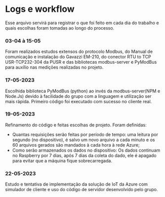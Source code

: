 # Logs e workflow 
Esse arquivo servirá para registrar o que foi feito em cada dia do trabalho e quais escolhas foram tomadas ao longo do processo.
### 03-04 à 15-05
Foram realizados estudos extensos do protocolo Modbus, do Manual de comunicação e instalação do Gavazzi EM-210, do conector RTU to TCP USR-TCP232-304 da PUSR e das bibliotecas modbus-server e PyModBus para auxílio nas medições realizadas no projeto.
### 17-05-2023
Escolhida biblioteca PyModBus (python) ao invés da modbus-server(NPM e Node.Js) devido à facilidade do grupo com a linguagem e utilização ser mais rápida.
Primeiro código foi executado com sucesso no cliente real. 

### 19-05-2023
Refinamento do código e feitas escolhas de projeto. Foram definidas:
  - Quantas requisições serão feitas por período de tempo: uma leitura por segundo (no dispositivo), é salvo um novo arquivo a cada minuto e os 60 arquivos gerados são mandados à cada hora à rede Azure;
  - Como serão armazenados os dados no dispositivo: Os dados continuam no Raspberry por 7 dias, após 7 dias da coleta do dado, ele é apagado para evitar que a máquina fique sobrecarregada.

### 22-05-2023
Estudo e tentativa de implementação da solução de IoT da Azure com simulador de cliente e uso do código de servidor desenvolvido pelo grupo.


